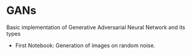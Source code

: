 # GANs
Basic implementation of  Generative Adversarial Neural Network and its types

- First Notebook:
  Generation of images on random noise.
